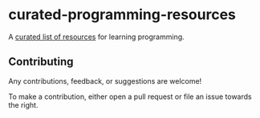 # curated-programming-resources

A [curated list of resources](https://github.com/Michael0x2a/curated-programming-resources/blob/master/resources.md) for learning programming.

## Contributing

Any contributions, feedback, or suggestions are welcome!

To make a contribution, either open a pull request or file an issue towards the right.

